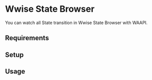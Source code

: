 # Wwise State Browser
You can watch all State transition in Wwise State Browser with WAAPI.
## Requirements
## Setup
## Usage
